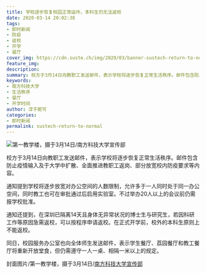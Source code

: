 ```yaml
---
title: 学校逐步恢复校园正常运作，本科生仍无法返校
date: 2020-03-14 20:02:38
tags:
- 即时新闻
- 防疫
- 返校
- 开学
- 餐厅
cover_img: https://cdn.suste.ch/img/2020/03/banner-sustech-return-to-normal-upload.jpg
feature_img:
description:
summary: 校方于3月14日向教职工发送邮件，表示学校将逐步恢复正常生活秩序。邮件包含防止疫情输入及于大学中扩散、全面推进教职工返岗、部分放宽校内防疫要求等内容。
keywords:
- 南方科技大学
- 生活秩序
- 餐厅
- 开学时间
author: 淳于妮可
categories:
- 即时新闻
permalink: sustech-return-to-normal
---
```

![第一教学楼，摄于3月14日/南方科技大学宣传部](https://cdn.suste.ch/img/2020/03/banner-sustech-return-to-normal-upload.jpg)

校方于3月14日向教职工发送邮件，表示学校将逐步恢复正常生活秩序。邮件包含防止疫情输入及于大学中扩散、全面推进教职工返岗、部分放宽校内防疫要求等内容。

通知提到学校将逐步放宽对办公空间的人数限制，允许多于一人同时处于同一办公空间，同时教工也可在审批通过后启用实验室。不过举办20人以上的会议前仍需报学校批准。

通知还提到，在深圳已隔离14天且身体无异常状况的博士生与研究生，若因科研工作等原因急需返校，可以按程序申请返校。在正式开学前，校外的本科生原则上不能返校。

同日，校园服务办公室也向全体师生发送邮件，表示学生餐厅、荔园餐厅和教工餐厅将重新开放堂食，但仍需遵守一人一桌、相隔一米以上的规定。

封面图片/第一教学楼，摄于3月14日/[南方科技大学宣传部](https://newshub.sustech.edu.cn/zh/wp-content/uploads/2020/03/2020031009354563.jpg)
